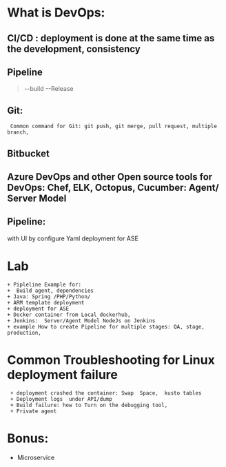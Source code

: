 # What is DevOps:  
## CI/CD : deployment is done at the same time as the development, consistency 
##  Pipeline
   > --build
   > --Release

## Git:
     Common command for Git: git push, git merge, pull request, multiple branch,
## Bitbucket
## Azure DevOps and other Open source tools for DevOps: Chef, ELK,  Octopus, Cucumber: Agent/ Server Model 
## Pipeline:
   with UI 
   by configure Yaml 
   deployment for ASE
# Lab 
	+ Pipleline Example for:  
	+  Build agent, dependencies 
	+ Java: Spring /PHP/Python/
	+ ARM template deployment
	+ deployment for ASE
	+ Docker container from Local dockerhub, 
	+ Jenkins:  Server/Agent Model NodeJs on Jenkins
	+ example How to create Pipeline for multiple stages: QA, stage, production,  
  
# Common Troubleshooting for Linux deployment failure
     + deployment crashed the container: Swap  Space,  kusto tables
     + Deployment logs  under API/dump
     + Build failure: how to Turn on the debugging tool,
     + Private agent
# Bonus: 
  + Microservice

